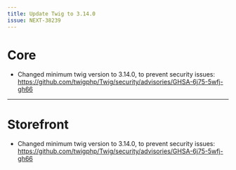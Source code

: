 ```yaml
---
title: Update Twig to 3.14.0
issue: NEXT-38239
---
```

# Core
* Changed minimum twig version to 3.14.0, to prevent security issues: https://github.com/twigphp/Twig/security/advisories/GHSA-6j75-5wfj-gh66
___
# Storefront
* Changed minimum twig version to 3.14.0, to prevent security issues: https://github.com/twigphp/Twig/security/advisories/GHSA-6j75-5wfj-gh66